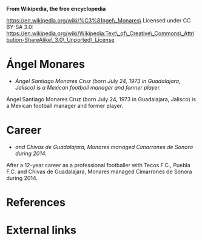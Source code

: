**From Wikipedia, the free encyclopedia**

https://en.wikipedia.org/wiki/%C3%81ngel\_Monares\
Licensed under CC BY-SA 3.0:\
https://en.wikipedia.org/wiki/Wikipedia:Text\_of\_Creative\_Commons\_Attribution-ShareAlike\_3.0\_Unported\_License

Ángel Monares
=============

-   *Ángel Santiago Monares Cruz (born July 24, 1973 in Guadalajara,
    Jalisco) is a Mexican football manager and former player.*

Ángel Santiago Monares Cruz (born July 24, 1973 in Guadalajara, Jalisco)
is a Mexican football manager and former player.

Career
======

-   *and Chivas de Guadalajara, Monares managed Cimarrones de Sonora
    during 2014.*

After a 12-year career as a professional footballer with Tecos F.C.,
Puebla F.C. and Chivas de Guadalajara, Monares managed Cimarrones de
Sonora during 2014.

References
==========

External links
==============
